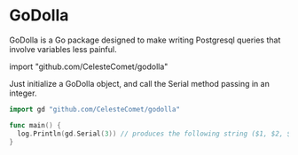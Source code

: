 # GoDolla
GoDolla is a Go package designed to make writing Postgresql queries that involve variables less painful.


import "github.com/CelesteComet/godolla"

Just initialize a GoDolla object, and call the Serial method passing in an integer.


~~~go
import gd "github.com/CelesteComet/godolla"

func main() {
  log.Println(gd.Serial(3)) // produces the following string ($1, $2, $3)
}
~~~
